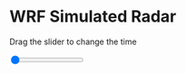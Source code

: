 <h1>WRF Simulated Radar</h1>
<p>Drag the slider to change the time</p>

<div class="slidecontainer">
<input oninput='setImage(this)' class="slider" type="range" min="0" max="11" value="0" step="1" />
<img id='img'/>
</div>

<script>
var img = document.getElementById('img');
var img_array = ['/assets/images/wrf/rf_wrfout_d01_2020-07-17_12:00:00.png',
'/assets/images/wrf/rf_wrfout_d01_2020-07-17_13:00:00.png',
'/assets/images/wrf/rf_wrfout_d01_2020-07-17_14:00:00.png',
'/assets/images/wrf/rf_wrfout_d01_2020-07-17_15:00:00.png',
'/assets/images/wrf/rf_wrfout_d01_2020-07-17_16:00:00.png',
'/assets/images/wrf/rf_wrfout_d01_2020-07-17_17:00:00.png',
'/assets/images/wrf/rf_wrfout_d01_2020-07-17_18:00:00.png',
'/assets/images/wrf/rf_wrfout_d01_2020-07-17_19:00:00.png',
'/assets/images/wrf/rf_wrfout_d01_2020-07-17_20:00:00.png',
'/assets/images/wrf/rf_wrfout_d01_2020-07-17_21:00:00.png',
'/assets/images/wrf/rf_wrfout_d01_2020-07-17_22:00:00.png',];
function setImage(obj)
{
        var value = obj.value;
        img.src = img_array[value];

}
</script>
